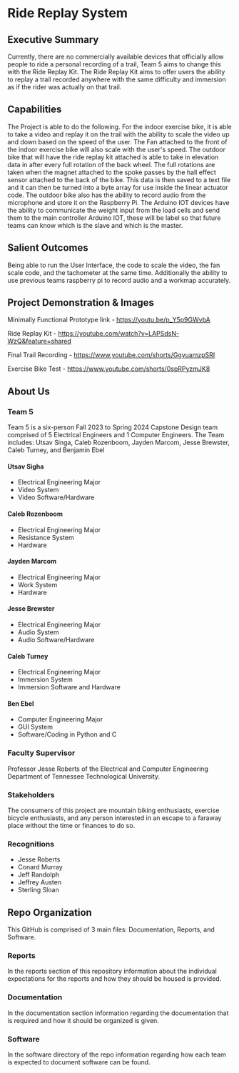 # Ride Replay System 

## Executive Summary

Currently, there are no commercially available devices that officially allow people to ride a personal recording of a trail, Team 5 aims to change this with the Ride Replay Kit. The Ride Replay Kit aims to offer users the ability to replay a trail recorded anywhere with the same difficulty and immersion as if the rider was actually on that trail.


## Capabilities

The Project is able to do the following. For the indoor exercise bike, it is able to take a video and replay it on the trail with the ability to scale the video up and down based on the speed of the user. The Fan attached to the front of the indoor exercise bike will also scale with the user's speed. The outdoor bike that will have the ride replay kit attached is able to take in elevation data in after every full rotation of the back wheel. The full rotations are taken when the magnet attached to the spoke passes by the hall effect sensor attached to the back of the bike. This data is then saved to a text file and it can then be turned into a byte array for use inside the linear actuator code. The outdoor bike also has the ability to record audio from the microphone and store it on the Raspberry Pi. The Arduino IOT devices have the ability to communicate the weight input from the load cells and send them to the main controller Arduino IOT, these will be label so that future teams can know which is the slave and which is the master.

## Salient Outcomes

Being able to run the User Interface, the code to scale the video, the fan scale code, and the tachometer at the same time. Additionally the ability to use previous teams raspberry pi to record audio and a workmap accurately.

## Project Demonstration & Images

Minimally Functional Prototype link - https://youtu.be/p_Y5p9GWvbA

Ride Replay Kit - https://youtube.com/watch?v=LAPSdsN-WzQ&feature=shared

Final Trail Recording - https://www.youtube.com/shorts/GgyuamzpSRI

Exercise Bike Test - https://www.youtube.com/shorts/0spRPyzmJK8

## About Us

### Team 5
Team 5 is a six-person Fall 2023 to Spring 2024 Capstone Design team comprised of 5 Electrical Engineers and 1 Computer Engineers. The Team includes: Utsav Singa, Caleb Rozenboom, Jayden Marcom, Jesse Brewster, Caleb Turney, and Benjamin Ebel

#### Utsav Sigha
* Electrical Engineering Major
* Video System
* Video Software/Hardware

#### Caleb Rozenboom
* Electrical Engineering Major
* Resistance System
* Hardware

#### Jayden Marcom
* Electrical Engineering Major
* Work System
* Hardware

#### Jesse Brewster
* Electrical Engineering Major
* Audio System
* Audio Software/Hardware

#### Caleb Turney
* Electrical Engineering Major
* Immersion System
* Immersion Software and Hardware

#### Ben Ebel
* Computer Engineering Major
* GUI System
* Software/Coding in Python and C

### Faculty Supervisor

Professor Jesse Roberts of the Electrical and Computer Engineering Department of Tennessee Technological University.

### Stakeholders

The consumers of this project are mountain biking enthusiasts, exercise bicycle enthusiasts, and any person interested in an escape to a faraway place without the time or finances to do so. 

### Recognitions
* Jesse Roberts​
* Conard Murray​
* Jeff Randolph ​
* Jeffrey Austen​
* Sterling Sloan

## Repo Organization

This GitHub is comprised of 3 main files: Documentation, Reports, and Software.

### Reports

In the reports section of this repository information about the individual expectations for the reports and how they should be housed is provided.

### Documentation

In the documentation section information regarding the documentation that is required and how it should be organized is given.

### Software

In the software directory of the repo information regarding how each team is expected to document software can be found.
